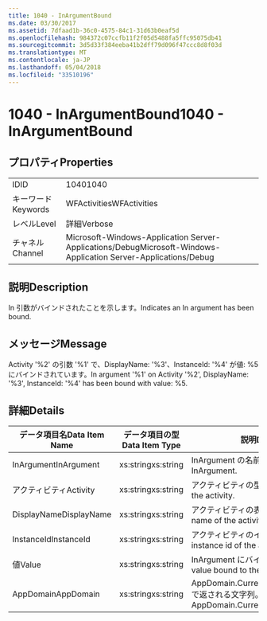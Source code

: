 ```yaml
---
title: 1040 - InArgumentBound
ms.date: 03/30/2017
ms.assetid: 7dfaad1b-36c0-4575-84c1-31d63b0eaf5d
ms.openlocfilehash: 984372c07ccfb11f2f05d5488fa5ffc95075db41
ms.sourcegitcommit: 3d5d33f384eeba41b2dff79d096f47ccc8d8f03d
ms.translationtype: MT
ms.contentlocale: ja-JP
ms.lasthandoff: 05/04/2018
ms.locfileid: "33510196"
---
```

# <a name="1040---inargumentbound"></a><span data-ttu-id="60016-102">1040 - InArgumentBound</span><span class="sxs-lookup"><span data-stu-id="60016-102">1040 - InArgumentBound</span></span>
## <a name="properties"></a><span data-ttu-id="60016-103">プロパティ</span><span class="sxs-lookup"><span data-stu-id="60016-103">Properties</span></span>  
  
|||  
|-|-|  
|<span data-ttu-id="60016-104">ID</span><span class="sxs-lookup"><span data-stu-id="60016-104">ID</span></span>|<span data-ttu-id="60016-105">1040</span><span class="sxs-lookup"><span data-stu-id="60016-105">1040</span></span>|  
|<span data-ttu-id="60016-106">キーワード</span><span class="sxs-lookup"><span data-stu-id="60016-106">Keywords</span></span>|<span data-ttu-id="60016-107">WFActivities</span><span class="sxs-lookup"><span data-stu-id="60016-107">WFActivities</span></span>|  
|<span data-ttu-id="60016-108">レベル</span><span class="sxs-lookup"><span data-stu-id="60016-108">Level</span></span>|<span data-ttu-id="60016-109">詳細</span><span class="sxs-lookup"><span data-stu-id="60016-109">Verbose</span></span>|  
|<span data-ttu-id="60016-110">チャネル</span><span class="sxs-lookup"><span data-stu-id="60016-110">Channel</span></span>|<span data-ttu-id="60016-111">Microsoft-Windows-Application Server-Applications/Debug</span><span class="sxs-lookup"><span data-stu-id="60016-111">Microsoft-Windows-Application Server-Applications/Debug</span></span>|  
  
## <a name="description"></a><span data-ttu-id="60016-112">説明</span><span class="sxs-lookup"><span data-stu-id="60016-112">Description</span></span>  
 <span data-ttu-id="60016-113">In 引数がバインドされたことを示します。</span><span class="sxs-lookup"><span data-stu-id="60016-113">Indicates an In argument has been bound.</span></span>  
  
## <a name="message"></a><span data-ttu-id="60016-114">メッセージ</span><span class="sxs-lookup"><span data-stu-id="60016-114">Message</span></span>  
 <span data-ttu-id="60016-115">Activity '%2' の引数 '%1' で、DisplayName: '%3'、InstanceId: '%4' が値: %5 にバインドされています。</span><span class="sxs-lookup"><span data-stu-id="60016-115">In argument '%1' on Activity '%2', DisplayName: '%3', InstanceId: '%4' has been bound with value: %5.</span></span>  
  
## <a name="details"></a><span data-ttu-id="60016-116">詳細</span><span class="sxs-lookup"><span data-stu-id="60016-116">Details</span></span>  
  
|<span data-ttu-id="60016-117">データ項目名</span><span class="sxs-lookup"><span data-stu-id="60016-117">Data Item Name</span></span>|<span data-ttu-id="60016-118">データ項目の型</span><span class="sxs-lookup"><span data-stu-id="60016-118">Data Item Type</span></span>|<span data-ttu-id="60016-119">説明</span><span class="sxs-lookup"><span data-stu-id="60016-119">Description</span></span>|  
|--------------------|--------------------|-----------------|  
|<span data-ttu-id="60016-120">InArgument</span><span class="sxs-lookup"><span data-stu-id="60016-120">InArgument</span></span>|<span data-ttu-id="60016-121">xs:string</span><span class="sxs-lookup"><span data-stu-id="60016-121">xs:string</span></span>|<span data-ttu-id="60016-122">InArgument の名前。</span><span class="sxs-lookup"><span data-stu-id="60016-122">The name of the InArgument.</span></span>|  
|<span data-ttu-id="60016-123">アクティビティ</span><span class="sxs-lookup"><span data-stu-id="60016-123">Activity</span></span>|<span data-ttu-id="60016-124">xs:string</span><span class="sxs-lookup"><span data-stu-id="60016-124">xs:string</span></span>|<span data-ttu-id="60016-125">アクティビティの型名。</span><span class="sxs-lookup"><span data-stu-id="60016-125">The type name of the activity.</span></span>|  
|<span data-ttu-id="60016-126">DisplayName</span><span class="sxs-lookup"><span data-stu-id="60016-126">DisplayName</span></span>|<span data-ttu-id="60016-127">xs:string</span><span class="sxs-lookup"><span data-stu-id="60016-127">xs:string</span></span>|<span data-ttu-id="60016-128">アクティビティの表示名。</span><span class="sxs-lookup"><span data-stu-id="60016-128">The display name of the activity.</span></span>|  
|<span data-ttu-id="60016-129">InstanceId</span><span class="sxs-lookup"><span data-stu-id="60016-129">InstanceId</span></span>|<span data-ttu-id="60016-130">xs:string</span><span class="sxs-lookup"><span data-stu-id="60016-130">xs:string</span></span>|<span data-ttu-id="60016-131">アクティビティのインスタンス ID。</span><span class="sxs-lookup"><span data-stu-id="60016-131">The instance id of the activity.</span></span>|  
|<span data-ttu-id="60016-132">値</span><span class="sxs-lookup"><span data-stu-id="60016-132">Value</span></span>|<span data-ttu-id="60016-133">xs:string</span><span class="sxs-lookup"><span data-stu-id="60016-133">xs:string</span></span>|<span data-ttu-id="60016-134">InArgument にバインドされた値。</span><span class="sxs-lookup"><span data-stu-id="60016-134">The value bound to the InArgument.</span></span>|  
|<span data-ttu-id="60016-135">AppDomain</span><span class="sxs-lookup"><span data-stu-id="60016-135">AppDomain</span></span>|<span data-ttu-id="60016-136">xs:string</span><span class="sxs-lookup"><span data-stu-id="60016-136">xs:string</span></span>|<span data-ttu-id="60016-137">AppDomain.CurrentDomain.FriendlyName で返される文字列。</span><span class="sxs-lookup"><span data-stu-id="60016-137">The string returned by AppDomain.CurrentDomain.FriendlyName.</span></span>|
